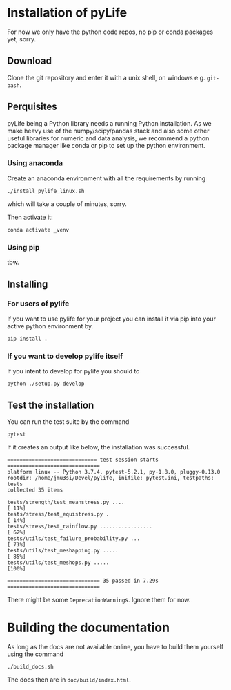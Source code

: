 # Installation of pyLife

For now we only have the python code repos, no pip or conda packages yet, sorry.

## Download

Clone the git repository and enter it with a unix shell, on windows e.g. `git-bash`.

## Perquisites

pyLife being a Python library needs a running Python installation. As we make
heavy use of the numpy/scipy/pandas stack and also some other useful libraries
for numeric and data analysis, we recommend a python package manager like conda
or pip to set up the python environment.

### Using anaconda

Create an anaconda environment with all the requirements by running
```
./install_pylife_linux.sh
```
which will take a couple of minutes, sorry.

Then activate it:
```
conda activate _venv
```

### Using pip

tbw.


## Installing

### For users of pylife

If you want to use pylife for your project you can install it via pip into your
active python environment by.
```
pip install .
```

### If you want to develop pylife itself

If you intent to develop for pylife you should to
```
python ./setup.py develop
```

## Test the installation

You can run the test suite by the command
```
pytest
```

If it creates an output like below, the installation was successful.
```
============================= test session starts ==============================
platform linux -- Python 3.7.4, pytest-5.2.1, py-1.8.0, pluggy-0.13.0
rootdir: /home/jmu3si/Devel/pylife, inifile: pytest.ini, testpaths: tests
collected 35 items

tests/strength/test_meanstress.py ....                                   [ 11%]
tests/stress/test_equistress.py .                                        [ 14%]
tests/stress/test_rainflow.py .................                          [ 62%]
tests/utils/test_failure_probability.py ...                              [ 71%]
tests/utils/test_meshapping.py .....                                     [ 85%]
tests/utils/test_meshops.py .....                                        [100%]

============================== 35 passed in 7.29s ==============================
```

There might be some `DeprecationWarning`s. Ignore them for now.


# Building the documentation

As long as the docs are not available online, you have to build them yourself
using the command
```
./build_docs.sh
```
The docs then are in `doc/build/index.html`.
